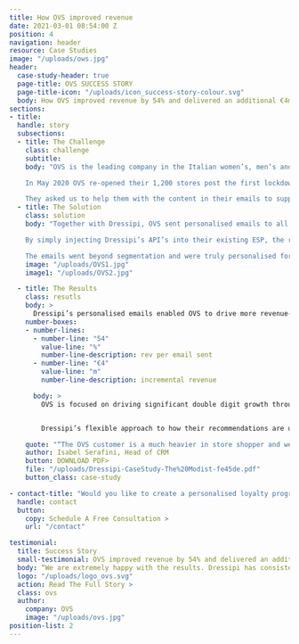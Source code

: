 ```yaml
---
title: How OVS improved revenue
date: 2021-03-01 08:54:00 Z
position: 4
navigation: header
resource: Case Studies
image: "/uploads/ows.jpg"
header:
  case-study-header: true
  page-title: OVS SUCCESS STORY
  page-title-icon: "/uploads/icon_success-story-colour.svg"
  body: How OVS improved revenue by 54% and delivered an additional €4m of incremental revenue in the first 6 months through Dressipi’s Personalised Instore emails 
sections:
- title: 
  handle: story
  subsections:
  - title: The Challenge
    class: challenge
    subtitle:
    body: "OVS is the leading company in the Italian women’s, men’s and kids’ apparel market, with a market share of 8.1% and revenue over €1bn.

    In May 2020 OVS re-opened their 1,200 stores post the first lockdown. They have a large database of loyal customers, the majority of whom do not shop online. OVS wanted to use all of their available digital channels to drive maximum footfall into stores and start to recover some of that lost revenue.

    They asked us to help them with the content in their emails to support the re-opening."
  - title: The Solution
    class: solution
    body: "Together with Dressipi, OVS sent personalised emails to all customers on their loyalty program (across kidswear, menswear and womenswear).

    By simply injecting Dressipi’s API’s into their existing ESP, the recommendations in the emails included a highly tailored edit of each customer’s best clothing selection filtered by availability in their local store and what was available in their size at that moment.

    The emails went beyond segmentation and were truly personalised for each and every customer. Dressipi’s unique fashion attributes means that it is also possible to create edits that maintain the brand DNA. We are able to do this because we have really taken the time to understand the nuances that make fashion different."
    image: "/uploads/OVS1.jpg"
    image1: "/uploads/OVS2.jpg"

  - title: The Results
    class: resutls
    body: >
      Dressipi’s personalised emails enabled OVS to drive more revenue-generating footfall into their stores. The campaign was hugely successful, delivering an additional 54% in terms of revenue per email sent and delivered an additional €4m of incremental revenue in the first 6 months.
    number-boxes:
    - number-lines:
      - number-line: "54"
        value-line: "%"
        number-line-description: rev per email sent
      - number-line: "€4"
        value-line: "m"
        number-line-description: incremental revenue

      body: >
        OVS is focused on driving significant double digit growth through all its digital channels. The overall personalisation partnership is an integral part of the OVS roadmap ensuring OVS meet each customer’s expectations at every moment driving more value and better experiences, always delivering the right product at the right time.


        Dressipi’s flexible approach to how their recommendations are used and implemented in the customer journey means OVS can create the best possible experience for their shoppers and know they can integrate into any future initiatives.

    quote: "“The OVS customer is a much heavier in store shopper and we needed a highly personalised way to target them. By working with Dressipi, we have been able to deliver truly personalised emails to our customers and open up the massive revenue potential of the store portfolio.”"
    author: Isabel Serafini, Head of CRM
    button: DOWNLOAD PDF>
    file: "/uploads/Dressipi-CaseStudy-The%20Modist-fe45de.pdf"
    button_class: case-study

- contact-title: "Would you like to create a personalised loyalty program that works for your stores as well as your digital channels? We can also support with any more general CRM strategies and support. Please fill in the Dressipi contact form if you would like further information."
  handle: contact
  button:
    copy: Schedule A Free Consultation >
    url: "/contact"

testimonial:
  title: Success Story
  small-testimonial: OVS improved revenue by 54% and delivered an additional €4m of incremental revenue increase
  body: “We are extremely happy with the results. Dressipi has consistently outperformed our incumbent provider on all key metrics."
  logo: "/uploads/logo_ovs.svg"
  action: Read The Full Story >
  class: ovs
  author:
    company: OVS
    image: "/uploads/ovs.jpg"
position-list: 2
---
```

